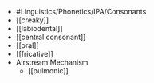 - #Linguistics/Phonetics/IPA/Consonants
- [[creaky]]
- [[labiodental]]
- [[central consonant]]
- [[oral]]
- [[fricative]]
- Airstream Mechanism
	- [[pulmonic]]